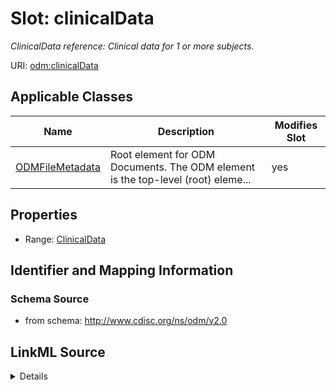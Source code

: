 # Slot: clinicalData


_ClinicalData reference: Clinical data for 1 or more subjects._



URI: [odm:clinicalData](http://www.cdisc.org/ns/odm/v2.0/clinicalData)



<!-- no inheritance hierarchy -->




## Applicable Classes

| Name | Description | Modifies Slot |
| --- | --- | --- |
[ODMFileMetadata](ODMFileMetadata.md) | Root element for ODM Documents. The ODM element is the top-level (root) eleme... |  yes  |







## Properties

* Range: [ClinicalData](ClinicalData.md)





## Identifier and Mapping Information







### Schema Source


* from schema: http://www.cdisc.org/ns/odm/v2.0




## LinkML Source

<details>
```yaml
name: clinicalData
description: 'ClinicalData reference: Clinical data for 1 or more subjects.'
from_schema: http://www.cdisc.org/ns/odm/v2.0
rank: 1000
alias: clinicalData
domain_of:
- ODMFileMetadata
range: ClinicalData

```
</details>